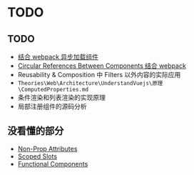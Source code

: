 # TODO

## TODO
* [结合 webpack 异步加载组件](https://vuejs.org/v2/guide/components-dynamic-async.html#Async-Components)
* [Circular References Between Components 结合 webpack](https://vuejs.org/v2/guide/components-edge-cases.html#Circular-References-Between-Components)
* Reusability & Composition 中 Filters 以外内容的实际应用
* `Theories\Web\Architecture\UnderstandVuejs\原理\ComputedProperties.md`
* 条件渲染和列表渲染的实现原理
* 局部注册组件的源码分析


## 没看懂的部分
* [Non-Prop Attributes](https://vuejs.org/v2/guide/components-props.html#Non-Prop-Attributes)
* [Scoped Slots](https://vuejs.org/v2/guide/components-slots.html#Scoped-Slots)
* [Functional Components](https://vuejs.org/v2/guide/render-function.html#Functional-Components)
